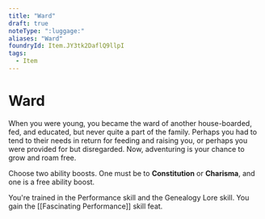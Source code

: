 ```yaml
---
title: "Ward"
draft: true
noteType: ":luggage:"
aliases: "Ward"
foundryId: Item.JY3tk2DaflQ9llpI
tags:
  - Item
---
```


# Ward

When you were young, you became the ward of another house-boarded, fed, and educated, but never quite a part of the family. Perhaps you had to tend to their needs in return for feeding and raising you, or perhaps you were provided for but disregarded. Now, adventuring is your chance to grow and roam free.

Choose two ability boosts. One must be to **Constitution** or **Charisma**, and one is a free ability boost.

You're trained in the Performance skill and the Genealogy Lore skill. You gain the [[Fascinating Performance]] skill feat.
